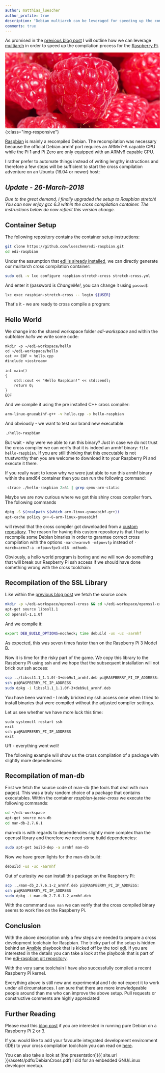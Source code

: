 ```yaml
---
author: matthias_luescher
author_profile: true
description: "Debian multiarch can be leveraged for speeding up the compilation of software for the Raspberry Pi."
comments: true
---
```


As promised in the [previous blog post](/Compiling-for-Embedded-Debian-Target-Systems/) I will outline how we can leverage 
[multiarch](https://wiki.debian.org/Multiarch/HOWTO) in order to speed up the compilation process for the 
[Raspberry Pi](http://www.raspberrypi.org).

![raspberry](/assets/images/blog/raspberry.png){:class="img-responsive"}

[Raspbian](https://www.raspbian.org/) is mainly a recompiled Debian. The recompilation was necessary because the official 
Debian armhf port requires an ARMv7-A capable CPU while the Pi 1 and Pi Zero are only equipped with an ARMv6 capable CPU. 

I rather prefer to automate things instead of writing lengthy instructions and therefore a few steps will be sufficient
to start the cross compilation adventure on an Ubuntu (16.04 or newer) host:

*Update - 26-March-2018*
------------------------

_Due to the great demand, I finally upgraded the setup to Raspbian stretch! You can now enjoy gcc 6.3 within the
cross compilation container. The instructions below do now reflect this version change._


Container Setup
---------------

The following repository contains the container setup instructions:

``` bash
git clone https://github.com/lueschem/edi-raspbian.git
cd edi-raspbian
```

Under the assumption that [edi is already installed](http://docs.get-edi.io/en/latest/getting_started.html), we can directly
generate our mulitarch cross compilation container:

``` bash
sudo edi -v lxc configure raspbian-stretch-cross stretch-cross.yml
```

And enter it (password is _ChangeMe!_, you can change it using ```passwd```):

``` bash
lxc exec raspbian-stretch-cross -- login ${USER}
```

That's it - we are ready to cross compile a program:

Hello World
-----------

We change into the shared workspace folder _edi-workspace_ and within the subfolder _hello_ we write some code:

```
mkdir -p ~/edi-workspace/hello
cd ~/edi-workspace/hello
cat << EOF > hello.cpp
#include <iostream>
 
int main()
{
    std::cout << "Hello Raspbian!" << std::endl;
    return 0;
}
EOF
```

And we compile it using the pre installed C++ cross compiler:

``` bash
arm-linux-gnueabihf-g++ -v hello.cpp -o hello-raspbian
```

And obviously - we want to test our brand new executable:

``` bash
./hello-raspbian
```

But wait - why were we able to run this binary? Just in case we do not trust the cross compiler we can verify that it is 
indeed an armhf binary: ```file hello-raspbian```. If you are still thinking that this executable is not trustworthy
then you are welcome to download it to your Raspberry Pi and execute it there.

If you really want to know why we were just able to run this armhf binary within the amd64 container then you can run
the following command:

``` bash
 strace ./hello-raspbian 2>&1 | grep qemu-arm-static
```

Maybe we are now curious where we got this shiny cross compiler from. The following commands

``` bash
dpkg -S $(realpath $(which arm-linux-gnueabihf-g++))
apt-cache policy g++-6-arm-linux-gnueabihf
```

will reveal that the cross compiler got downloaded from a 
[custom repository](https://get-edi.github.io/raspbian-cross-compiler/).
The reason for having this custom repository is that I had to recompile some Debian binaries in order to garantee
correct cross compilation with the options ```-march=armv6 -mfpu=vfp``` instead of
```-march=armv7-a -mfpu=vfpv3-d16 -mthumb```.

Obviously, a hello world program is boring and we will now do something that will break our Raspberry Pi ssh access if we
should have done something wrong with the cross toolchain:

Recompilation of the SSL Library
--------------------------------

Like within the [previous blog post](/Compiling-for-Embedded-Debian-Target-Systems/) we fetch the source code:

``` bash
mkdir -p ~/edi-workspace/openssl-cross && cd ~/edi-workspace/openssl-cross
apt-get source libssl1.1
cd openssl-1.1.0f
```

And we compile it:

``` bash
export DEB_BUILD_OPTIONS=nocheck; time debuild -us -uc -aarmhf
```

As expected, this was seven times faster than on the Raspberry Pi 3 Model B.

Now it is time for the risky part of the game. We copy this library to the Raspberry Pi using ssh and we hope that the
subsequent installation will not brick our ssh access:

``` bash
scp ../libssl1.1_1.1.0f-3+deb9u1_armhf.deb pi@RASPBERRY_PI_IP_ADDRESS:
ssh pi@RASPBERRY_PI_IP_ADDRESS
sudo dpkg -i libssl1.1_1.1.0f-3+deb9u1_armhf.deb
```

You have been warned - I really bricked my ssh access once when I tried to install binaries that were compiled
without the adjusted compiler settings.

Let us see whether we have more luck this time:

```
sudo systemctl restart ssh
exit
ssh pi@RASPBERRY_PI_IP_ADDRESS
exit
```

Uff - everything went well!

The following example will show us the cross compilation of a package with slightly more dependencies:

Recompilation of man-db
-----------------------

First we fetch the source code of man-db (the tools that deal with man pages). This was a truly random choice of a package
that contains executables. Within the container _raspbian-jessie-cross_ we execute the following commands:

``` bash
cd ~/edi-workspace
apt-get source man-db
cd man-db-2.7.6.1 
```

man-db is with regards to dependencies slightly more complex than the openssl library and therefore we need some build dependencies:

``` bash
sudo apt-get build-dep -a armhf man-db
```

Now we have green lights for the man-db build:

``` bash
debuild -us -uc -aarmhf
```

Out of curiosity we can install this package on the Raspberry Pi:

``` bash
scp ../man-db_2.7.6.1-2_armhf.deb pi@RASPBERRY_PI_IP_ADDRESS:
ssh pi@RASPBERRY_PI_IP_ADDRESS
sudo dpkg -i man-db_2.7.6.1-2_armhf.deb
```

With the commmand ```man man``` we can verify that the cross compiled binary seems to work fine on the Raspberry Pi.

Conclusion
----------

With the above description only a few steps are needed to prepare a cross development toolchain for Raspbian. The tricky 
part of the setup is hidden behind an [Ansible](https://www.ansible.com/) playbook that is kicked off by the tool
[edi](http://www.get-edi.io).
If you are interested in the details you can take a look at the playbook that is part of the 
[edi-raspbian git repository](https://github.com/lueschem/edi-raspbian).

With the very same toolchain I have also successfully compiled a recent Raspberry Pi kernel.

Everything above is still new and experimental and I do not expect it to work under all circumstances. I am sure that there
are more knowledgeable people around than me who can improve the above setup. Pull requests or constructive comments are
highly appreciated!

Further Reading
---------------

Please read this [blog post](/A-new-Approach-to-Operating-System-Image-Generation/) if you are interested in running
pure Debian on a Raspberry Pi 2 or 3.

If you would like to add your favourite integrated development environment (IDE) to your cross compilation
toolchain you can read on [here](/Running-GUI-Applications-Within-LXD-Container/).

You can also take a look at [the presentation]({{ site.url }}/assets/pdfs/DebianCross.pdf) I did for an
embedded GNU/Linux developer meetup.
